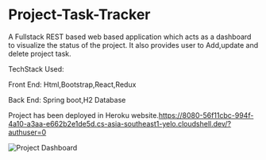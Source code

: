 # Project-Task-Tracker
A Fullstack REST based web based application which acts as a dashboard to visualize the status of the project.
It also provides user to Add,update and delete project task.

TechStack Used:

Front End: Html,Bootstrap,React,Redux

Back End: Spring boot,H2 Database

Project has been deployed in Heroku website.https://8080-56f11cbc-994f-4a10-a3aa-e662b2e1de5d.cs-asia-southeast1-yelo.cloudshell.dev/?authuser=0 


![Project Dashboard](https://github.com/Koushikj9823/ProjectDashboard/blob/master/images/Dashboard.png)

